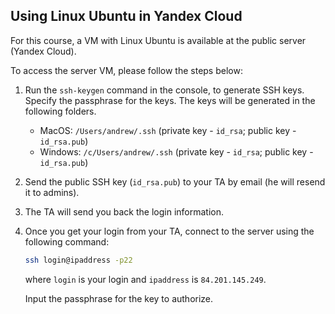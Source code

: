 Using Linux Ubuntu in Yandex Cloud
---

For this course, a VM with Linux Ubuntu is available at the public server (Yandex Cloud).

To access the server VM, please follow the steps below:

1. Run the `ssh-keygen` command in the console, to generate SSH keys.
   Specify the passphrase for the keys. The keys will be generated in the following folders.
   
      * MacOS: `/Users/andrew/.ssh` (private key - `id_rsa`; public key - `id_rsa.pub`)
      * Windows: `/c/Users/andrew/.ssh` (private key - `id_rsa`; public key - `id_rsa.pub`)

1. Send the public SSH key (`id_rsa.pub`) to your TA by email (he will resend it to admins).

1. The TA will send you back the login information.

1. Once you get your login from your TA, connect to the server using the following command:
   ```bash
   ssh login@ipaddress -p22
   ```
   where `login` is your login and `ipaddress` is `84.201.145.249`.

   Input the passphrase for the key to authorize.
